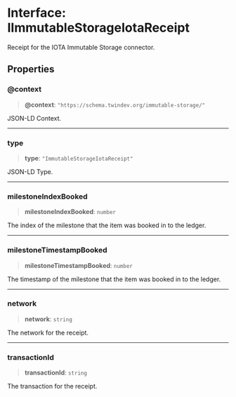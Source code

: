 # Interface: IImmutableStorageIotaReceipt

Receipt for the IOTA Immutable Storage connector.

## Properties

### @context

> **@context**: `"https://schema.twindev.org/immutable-storage/"`

JSON-LD Context.

***

### type

> **type**: `"ImmutableStorageIotaReceipt"`

JSON-LD Type.

***

### milestoneIndexBooked

> **milestoneIndexBooked**: `number`

The index of the milestone that the item was booked in to the ledger.

***

### milestoneTimestampBooked

> **milestoneTimestampBooked**: `number`

The timestamp of the milestone that the item was booked in to the ledger.

***

### network

> **network**: `string`

The network for the receipt.

***

### transactionId

> **transactionId**: `string`

The transaction for the receipt.
